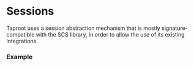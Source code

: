 # Sessions
Taproot uses a session abstraction mechanism that is mostly signature-compatible with the SCS library, in order to allow 
the use of its existing integrations.

### Example
~~~

~~~